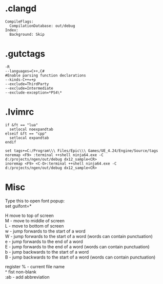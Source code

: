 # .clangd
```
CompileFlags:
  CompilationDatabase: out/debug
Index:
  Background: Skip
```

# .gutctags
```
-R
--languages=C++,C#
#Enable parsing function declarations
--kinds-C++=+p
--exclude=ThirdParty
--exclude=Intermediate
--exclude-exception=*PS4\*
```

# .lvimrc
```
if &ft == "lua"
  setlocal noexpandtab
elseif &ft == "cpp"
  setlocal expandtab
endif

set tags+=C:/Program\\\ Files/Epic\\\ Games/UE_4.24/Engine/Source/tags
noremap <F9> :terminal ++shell ninja64.exe -C d:/projects/ngen/out/debug dx12_sample<CR>
inoremap <F9> <C-O>:terminal ++shell ninja64.exe -C d:/projects/ngen/out/debug dx12_sample<CR>
```


# Misc
Type this to open font popup:  
set guifont=*

H move to top of screen  
M - move to middle of screen  
L - move to bottom of screen  
w - jump forwards to the start of a word  
W - jump forwards to the start of a word (words can contain punctuation)  
e - jump forwards to the end of a word  
E - jump forwards to the end of a word (words can contain punctuation)  
b - jump backwards to the start of a word  
B - jump backwards to the start of a word (words can contain punctuation)  

register % - current file name  
^ fist non-blank  
:ab - add abbreviation  
